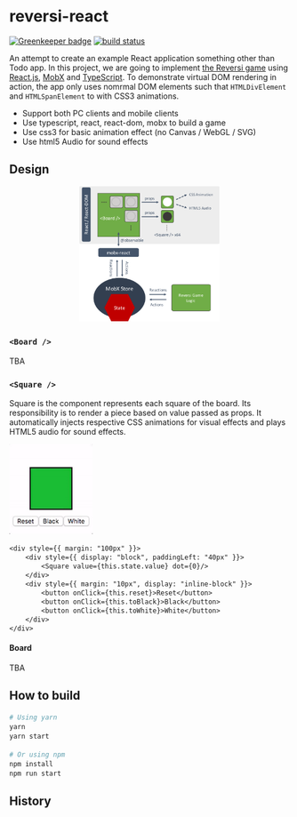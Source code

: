 # reversi-react

[![Greenkeeper badge](https://badges.greenkeeper.io/shuntksh/reversi-react.svg)](https://greenkeeper.io/)
[![build status](https://travis-ci.org/shuntksh/reversi-react.svg?branch=master)](https://travis-ci.org/shuntksh/reversi-react)

An attempt to create an example React application something other than Todo app. In this project, we are going to implement [the Reversi game](https://en.wikipedia.org/wiki/Reversi) using [React.js](https://facebook.github.io/react/), [MobX](https://mobx.js.org/) and [TypeScript](http://www.typescriptlang.org/). To demonstrate virtual DOM rendering in action, the app only uses nomrmal DOM elements such that `HTMLDivElement` and `HTMLSpanElement` to with CSS3 animations.

- Support both PC clients and mobile clients
- Use typescript, react, react-dom, mobx to build a game
- Use css3 for basic animation effect (no Canvas / WebGL / SVG)
- Use html5 Audio for sound effects

## Design

<p align="center">
  <img alt="Diagram" width="50%" src="https://github.com/shuntksh/reversi-react/blob/master/doc/component-diagram.png">
</p>

### `<Board />`

TBA

### `<Square />`

Square is the component represents each square of the board. Its responsibility is to render a piece based on value passed as props. It automatically injects respective CSS animations for visual effects and plays HTML5 audio for sound effects.

<p align="left">
  <img alt="Square" width="150px" src="https://github.com/shuntksh/reversi-react/blob/master/doc/square-demo.gif">
</p>

```tsx
<div style={{ margin: "100px" }}>
    <div style={{ display: "block", paddingLeft: "40px" }}>
        <Square value={this.state.value} dot={0}/>
    </div>
    <div style={{ margin: "10px", display: "inline-block" }}>
        <button onClick={this.reset}>Reset</button>
        <button onClick={this.toBlack}>Black</button>
        <button onClick={this.toWhite}>White</button>
    </div>
</div>
```

#### Board

TBA

## How to build

```bash
# Using yarn
yarn
yarn start

# Or using npm
npm install
npm run start
```

## History
